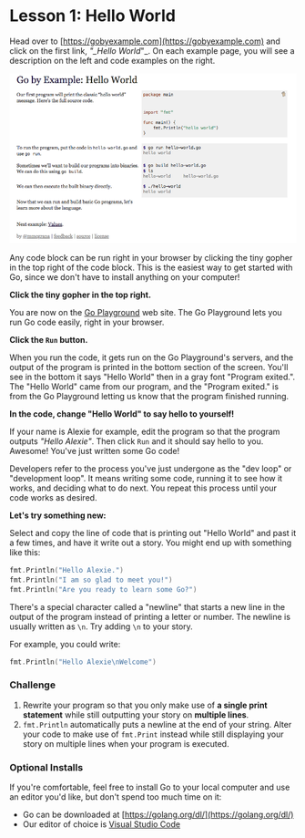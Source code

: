 # Lesson 1: Hello World

Head over to [https://gobyexample.com](https://gobyexample.com) and click on the first link, _"\_Hello World_"\_.  On each example page, you will see a description on the left and code examples on the right.

![](/assets/gbe-hello-world.png)

Any code block can be run right in your browser by clicking the tiny gopher in the top right of the code block. This is the easiest way to get started with Go, since we don't have to install anything on your computer!

**Click the tiny gopher in the top right.**

You are now on the [Go Playground](https://play.golang.org/) web site. The Go Playground lets you run Go code easily, right in your browser.

**Click the **`Run`** button.**

When you run the code, it gets run on the Go Playground's servers, and the output of the program is printed in the bottom section of the screen. You'll see in the bottom it says "Hello World" then in a gray font "Program exited.". The "Hello World" came from our program, and the "Program exited." is from the Go Playground letting us know that the program finished running.

**In the code, change "Hello World" to say hello to yourself!**

If your name is Alexie for example, edit the program so that the program outputs _"Hello Alexie"_. Then click `Run` and it should say hello to you. Awesome! You've just written some Go code!

Developers refer to the process you've just undergone as the "dev loop" or "development loop". It means writing some code, running it to see how it works, and deciding what to do next. You repeat this process until your code works as desired.

**Let's try something new:**

Select and copy the line of code that is printing out "Hello World" and past it a few times, and have it write out a story. You might end up with something like this:

```go
fmt.Println("Hello Alexie.")
fmt.Println("I am so glad to meet you!")
fmt.Println("Are you ready to learn some Go?")
```

There's a special character called a "newline" that starts a new line in the output of the program instead of printing a letter or number. The newline is usually written as `\n`. Try adding `\n` to your story.

For example, you could write:

```go
fmt.Println("Hello Alexie\nWelcome")
```

### Challenge

1. Rewrite your program so that you only make use of **a single print statement** while still outputting your story on **multiple lines**.
2. `fmt.Println` automatically puts a newline at the end of your string. Alter your code to make use of `fmt.Print` instead while still displaying your story on multiple lines when your program is executed.

### Optional Installs

If you're comfortable, feel free to install Go to your local computer and use an editor you'd like, but don't spend too much time on it:

* Go can be downloaded at [https://golang.org/dl/](https://golang.org/dl/)
* Our editor of choice is [Visual Studio Code](https://code.visualstudio.com/)



